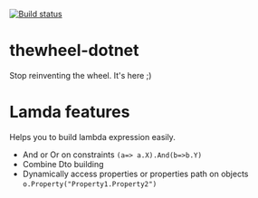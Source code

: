 [![Build status](https://ci.appveyor.com/api/projects/status/jdyhx1rt11slbla9)](https://ci.appveyor.com/project/npenin/thewheel-dotnet)

thewheel-dotnet
===============

Stop reinventing the wheel. It's here ;)

Lamda features
===============

Helps you to build lambda expression easily.

- And or Or on constraints `(a=> a.X).And(b=>b.Y)`
- Combine Dto building
- Dynamically access properties or properties path on objects `o.Property("Property1.Property2")`
